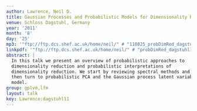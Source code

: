 ```yaml
---
author: Lawrence, Neil D.
title: Gaussian Processes and Probabilistic Models for Dimensionality Reduction
venue: Schloss Dagstuhl, Germany
year: '2011'
month: '8'
day: '25'
mp3: '"ftp://ftp.dcs.shef.ac.uk/home/neil/" # "110825_probDimRed_dagstuhl11.mp3"'
linkpdf: '"ftp://ftp.dcs.shef.ac.uk/home/neil/" # "probDimRed_dagstuhl11.pdf"'
abstract: |
  In this talk we present an overview of probabilistic approaches to
  dimensionality reduction and probabilistic interpretations of
  dimensionality reduction. We start by reviewing spectral methods and
  then turn to probabilistic PCA and the Gaussian process latent variable
  model.
group: gplvm,lfm
layout: talk
key: Lawrence:dagstuhl11
---
```

